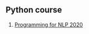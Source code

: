 ## Python course

1. [Programming for NLP 2020](https://www.youtube.com/watch?v=f3-K5UqWUQI&list=PLyyEwPZh6aHrcRn3Aa18bqlyqjAxuVYji)

